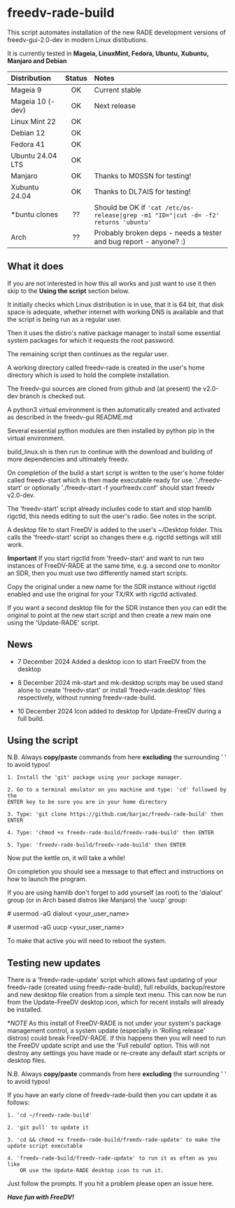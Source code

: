  # freedv-rade-build

This script automates installation of the new RADE development versions of freedv-gui-2.0-dev in modern Linux distibutions.

It is currently tested in **Mageia, LinuxMint, Fedora, Ubuntu, Xubuntu, Manjaro and Debian**

  |**Distribution**      |**Status** | **Notes** | 
  |:---              | :----: | :--- |
  |Mageia 9          |OK    | Current stable|
  |Mageia 10 (-dev)  |OK    | Next release  |
  |Linux Mint 22     |OK    |               |
  |Debian 12         |OK    |               |
  |Fedora 41         |OK    |               |
  |Ubuntu 24.04 LTS  |OK    |               |
  |Manjaro           |OK    |Thanks to M0SSN for testing!|
  |Xubuntu 24.04     |OK    |Thanks to DL7AIS for testing!|
  |*buntu clones     |??    |Should be OK if `'cat /etc/os-release\|grep -m1 "ID="\|cut -d= -f2' returns 'ubuntu'`|
  |Arch              |??    |Probably broken deps - needs a tester and bug report - anyone? :) |
  
## What it does
If you are not interested in how this all works and just want to use it then skip to the **Using the script** section below.

It initially checks which Linux distribution is in use, that it is 64 bit, that disk space is adequate, whether internet with working DNS is
available and that the script is being run as a regular user.

Then it uses the distro's native package manager to install some essential system packages for which it requests the root password.

The remaining script then continues as the regular user.

A working directory called freedv-rade is created in the user's home directory which is used to hold the complete installation.

The freedv-gui sources are cloned from github and (at present) the v2.0-dev branch is checked out.

A python3 virtual environment is then automatically created and activated as described in the freedv-gui README.md

Several essential python modules are then installed by python pip in the virtual environment.

build_linux.sh is then run to continue with the download and building of more dependencies and ultimately freedv.

On completion of the build a start script is written to the user's home folder called freedv-start which is then made executable ready for use.
'./freedv-start' or optionally './freedv-start -f yourfreedv.conf' should start freedv v2.0-dev.

The 'freedv-start' script already includes code to start and stop hamlib rigctld, this needs editing to suit the user's radio. See notes in the script.

A desktop file to start FreeDV is added to the user's ~/Desktop folder. This calls the 'freedv-start' script so changes there e.g. rigctld settings will still work. 

**Important** If you start rigctld from 'freedv-start' and want to run two instances of FreeDV-RADE at the same time, e.g. a second one to monitor an SDR,  then you
 must use two differently named start scripts.

Copy the original under a new name for the SDR instance without rigctld enabled and use the original for your TX/RX with rigctld activated.

If you want a second desktop file for the SDR instance then you can edit the original to point at the new start script and then create a new main one using the 'Update-RADE' script.

## News

- 7 December 2024 Added a desktop icon to start FreeDV from the desktop

- 8 December 2024 mk-start and mk-desktop scripts may be used stand alone to create 'freedv-start' or install
'freedv-rade.desktop' files respectively, without running freedv-rade-build.

- 10 December 2024 Icon added to desktop for Update-FreeDV during a full build.

## Using the script

   N.B. Always **copy/paste** commands from here **excluding** the surrounding ' ' to avoid typos!

    1. Install the 'git' package using your package manager.

    2. Go to a terminal emulator on you machine and type: 'cd' followed by the 
    ENTER key to be sure you are in your home directory

    3. Type: 'git clone https://github.com/barjac/freedv-rade-build' then ENTER

    4. Type: 'chmod +x freedv-rade-build/freedv-rade-build' then ENTER

    5. Type: 'freedv-rade-build/freedv-rade-build' then ENTER

Now put the kettle on, it will take a while!

On completion you should see a message to that effect and instructions on how to launch the program.

If you are using hamlib don't forget to add yourself (as root) to the 'dialout' group (or in Arch based distros like Manjaro) the 'uucp' group:

\# usermod -aG dialout <your_user_name>

\# usermod -aG uucp <your_user_name>

To make that active you will need to reboot the system.

## Testing new updates
There is a 'freedv-rade-update' script which allows fast updating of your freedv-rade (created using freedv-rade-build), full rebuilds, backup/restore and new desktop file creation from a simple text menu.
This can now be run from the Update-FreeDV desktop icon, which for recent installs will already be installed.

**NOTE* As this install of FreeDV-RADE is not under your system's package management control, a system update (especially in 'Rolling release' distros)
could break FreeDV-RADE. If this happens then you will need to run the FreeDV update script and use the 'Full rebuild' option. This will not destroy any settings you have made or re-create any default start scripts or desktop files.

N.B. Always **copy/paste** commands from here **excluding** the surrounding ' ' to avoid typos!

If you have an early clone of freedv-rade-build then you can update it as follows:

    1. 'cd ~/freedv-rade-build'

    2. 'git pull' to update it

    3. 'cd && chmod +x freedv-rade-build/freedv-rade-update' to make the update script executable

    4. 'freedv-rade-build/freedv-rade-update' to run it as often as you like
        OR use the Update-RADE desktop icon to run it.

Just follow the prompts. If you hit a problem please open an issue here.

***Have fun with FreeDV!***

